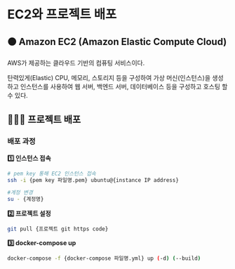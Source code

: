 # EC2와 프로젝트 배포 

## 🟠 **Amazon EC2 (Amazon Elastic Compute Cloud)**

AWS가 제공하는 클라우드 기반의 컴퓨팅 서비스이다.

탄력있게(Elastic) CPU, 메모리,  스토리지 등을 구성하여 가상 머신(인스턴스)을 생성하고 인스턴스를 사용하여 웹 서버, 백엔드 서버, 데이터베이스 등을 구성하고 호스팅 할 수 있다.

## 🏃🏻‍♀️ 프로젝트 배포

### 배포 과정
**1️⃣ 인스턴스 접속**

```bash
# pem key 통해 EC2 인스턴스 접속
ssh -i {pem key 파일명.pem} ubuntu@{instance IP address}

#계정 변경
su - {계정명}
```

**2️⃣ 프로젝트 설정**

```bash
git pull {프로젝트 git https code}
```

**3️⃣ docker-compose up**

```bash
docker-compose -f {docker-compose 파일명.yml} up (-d) (--build)
```